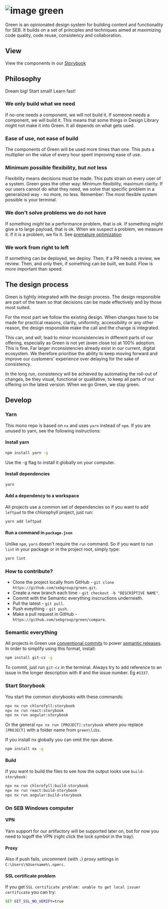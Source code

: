 # ![image](https://user-images.githubusercontent.com/11420341/121186039-f6eeda00-c866-11eb-9d80-21d01d065f0a.png) green

Green is an opinionated design system for building content and functionality for SEB. It builds on a set of principles and techniques aimed at maximizing code quality, code reuse, consistency and collaboration.


## View

View the components in our [Storybook](https://sebgroup.github.io/green/latest/chlorophyll/)


## Philosophy

Dream big! Start small! Learn fast!


### We only build what we need

If no-one needs a component, we will not build it. If someone needs a component, we will build it. This means that some things in Design Library might not make it into Green. It all depends on what gets used.


### Ease of use, not ease of build

The components of Green will be used more times than one. This puts a multiplier on the value of every hour spent improving ease of use.


### Minimum possible flexibility, but _not_ less

Flexibility means decisions must be made. This puts strain on every user of a system. Green goes the other way: Minimum flexibility, maximum clarity. If our users cannot do what they need, we solve that specific problem in a generalized way - no more, no less. Remember: The most flexible system possible is your terminal.


### We don't solve problems we do not have

If something _might_ be a performance problem, that is ok. If something _might_ give a to large payload, that is ok. When we suspect a problem, we measure it. If it _is_ a problem, we fix it. See [premature optimization](https://xkcd.com/1691/)


### We work from right to left

If something can be deployed, we deploy. Then, if a PR needs a review, we review. Then, and only then, if something can be built, we build. Flow is more important than speed.


## The design process

Green is tightly integrated with the design process. The design responsible are part of the team so that decisions can be made effectively and by those most suited.

For the most part we follow the existing design. When changes have to be made for practical reasons, clarity, uniformity, accessibility or any other reason, the design responsible make the call and the change is integrated.

This can, and will, lead to minor inconsistencies in different parts of our offering, especially as Green is not yet (even close to) at 100% adoption. This is fine. Far larger inconsistencies already exist in our current, digital ecosystem. We therefore prioritise the ability to keep moving forward and improve our customers' experience over delaying for the sake of consistency.

In the long run, consistency will be achieved by automating the roll-out of changes, be they visual, functional or qualitative, to keep all parts of our offering on the latest version. When we go Green, we stay green.


## Develop

### Yarn

This mono repo is based on `nx` and uses `yarn` instead of `npm`. If you are unused to yarn, see the following instructions:

#### Install yarn

```bash
npm install yarn -g
```
Use the -g flag to install it globally on your computer.


#### Install dependencies

```bash
yarn
```

#### Add a dependency to a workspace

All projects use a common set of dependencies so if you want to add `leftpad` to the chlorophyll project, just run:

```bash
yarn add leftpad
```

#### Run a command in `package.json`

Unlike `npm`, `yarn` doesn't require the `run` command. So if you want to run `lint` in your package or in the project root, simply type:

```bash
yarn lint
```

### How to contribute?

- Clone the project locally from GitHub - `git clone https://github.com/sebgroup/green.git`.
- Create a new branch each time - `git checkout -b "DESCRIPTIVE NAME"`.
- Commit with the Semantic everything inscructions underneath.
- Pull the latest - `git pull`.
- Push eveything - `git push`.
- Make a pull request in GitHub - `https://github.com/sebgroup/green/compare`.

### Semantic everything

All projects in Green use [conventional commits](https://www.conventionalcommits.org/en/v1.0.0/) to power [semantic releases](https://semantic-release.gitbook.io/semantic-release/). In order to simplify using this format, install:

```bash
npm install git-cz -g
```

To commit, just run `git-cz` in the terminal. Always try to add reference to an issue in the longer description with # and the issue number. Eg `#1337`. 

### Start Storybook

You start the common storybooks with these commands:

```bash
npx nx run chlorofyll:storybook
npx nx run react:storybook
npx nx run angular:storybook
```

Or the general `npx nx run [PROJECT]:storybook` where you replace `[PROJECT]` with a folder name from `green\libs`.

If you install nx globally you can omit the npx above.

```bash
npm install nx -g
```

#### Build

If you want to build the files to see how the output looks use `build-storybook`:

```bash
npx nx run chlorofyll:build-storybook
npx nx run react:build-storybook
npx nx run angular:build-storybook
```

### On SEB Windows computer

#### VPN

Yarn support for our artifactory will be supported later on, but for now you need to logoff the VPN (right click the lock symbol in the tray).


#### Proxy

Also if push fails, uncomment (with `;`) proxy settings in `C:\Users\%Username%\.npmrc`.


#### SSL certificate problem

If you get `SSL certificate problem: unable to get local issuer certificate` you can try:

```cmd
SET GIT_SSL_NO_VERIFY=true
```
